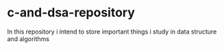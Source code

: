 # c-and-dsa-repository
In this repository i intend to store important things i study in data structure and algorithms
